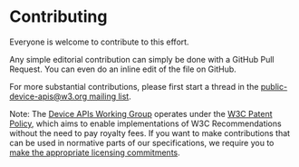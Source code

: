 # Contributing

Everyone is welcome to contribute to this effort.

Any simple editorial contribution can simply be done with a GitHub Pull Request.
You can even do an inline edit of the file on GitHub.

For more substantial contributions, please first start a thread in the
[public-device-apis@w3.org mailing list](http://lists.w3.org/Archives/Public/public-device-apis/).

Note: The [Device APIs Working Group](http://www.w3.org/2011/07/DeviceAPICharter)
operates under the [W3C Patent Policy](http://www.w3.org/Consortium/Patent-Policy-20040205/),
which aims to enable implementations of W3C Recommendations
without the need to pay royalty fees. If you want to make contributions that can
be used in normative parts of our specifications, we require you to
[make the appropriate licensing commitments](http://www.w3.org/2004/01/pp-impl/43696/status).